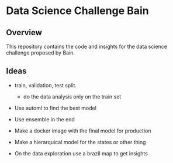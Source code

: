 
# Data Science Challenge Bain

## Overview

This repository contains the code and insights for the data science challenge proposed by Bain.

## Ideas

- train, validation, test split.
   - do the data analysis only on the train set

- Use automl to find the best model
- Use ensemble in the end
- Make a docker image with the final model for production
- Make a hierarquical model for the states or other thing


- On the data exploration use a brazil map to get insights